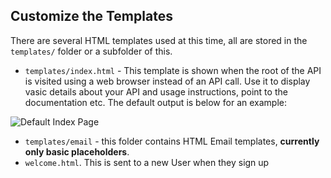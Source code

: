 ## Customize the Templates

There are several HTML templates used at this time, all are stored in the
`templates/` folder or a subfolder of this.

- `templates/index.html` - This template is shown when the root of
the API is visited using a web browser instead of an API call. Use it to display
vasic details about your API and usage instructions, point to the documentation
etc. The default output is below for an example:

![Default Index
Page](https://github.com/seapagan/fastapi-template/raw/main/static/images/html_index.png)

- `templates/email` - this folder contains HTML Email templates, **currently
only basic placeholders**.
- `welcome.html`. This is sent to a new User when they sign up
